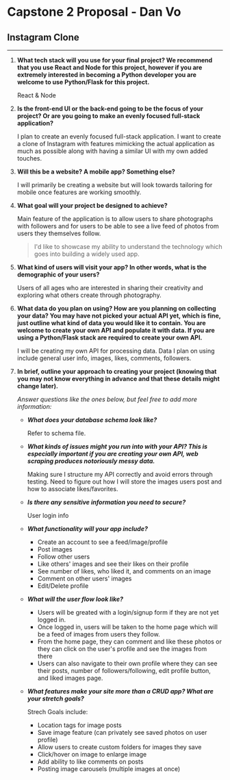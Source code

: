 # Capstone 2 Proposal - Dan Vo

##  **Instagram Clone**
<hr>

1. **What tech stack will you use for your final project? We recommend that you use React and Node for this project, however if you are extremely interested in becoming a Python developer you are welcome to use Python/Flask for this project.**

    React & Node

2. **Is the front-end UI or the back-end going to be the focus of your project? Or are you going to make an evenly focused full-stack application?** 

    I plan to create an evenly focused full-stack application. I want to create a clone of Instagram with features mimicking the actual application as much as possible along with having a similar UI with my own added touches. 

3. **Will this be a website? A mobile app? Something else?** 

    I will primarily be creating a website but will look towards tailoring for mobile once features are working smoothly. 

4. **What goal will your project be designed to achieve?** 

    Main feature of the application is to allow users to share photographs with followers and for users to be able to see a live feed of photos from users they themselves follow. 

    > I'd like to showcase my ability to understand the technology which goes into building a widely used app.

5. **What kind of users will visit your app? In other words, what is the demographic of your users?** 

    Users of all ages who are interested in sharing their creativity and exploring what others create through photography. 

6. **What data do you plan on using? How are you planning on collecting your data? You may have not picked your actual API yet, which is fine, just outline what kind of data you would like it to contain. You are welcome to create your own API and populate it with data. If you are using a Python/Flask stack are required to create your own API.**

    I will be creating my own API for processing data. Data I plan on using include general user info, images, likes, comments, followers.

7. **In brief, outline your approach to creating your project (knowing that you may not know everything in advance and that these details might change later).** 
   
    _Answer questions like the ones below, but feel free to add more information:_

    - _**What does your database schema look like?**_ 

        Refer to schema file.
    
    - _**What kinds of issues might you run into with your API? This is especially important if you are creating your own API, web scraping produces notoriously messy data.**_ 

        Making sure I structure my API correctly and avoid errors through testing. Need to figure out how I will store the images users post and how to associate likes/favorites. 

    - _**Is there any sensitive information you need to secure?**_ 

        User login info

    - _**What functionality will your app include?**_ 

        - Create an account to see a feed/image/profile
        - Post images 
        - Follow other users
        - Like others' images and see their likes on their profile
        - See number of likes, who liked it, and comments on an image
        - Comment on other users' images 
        - Edit/Delete profile

    - _**What will the user flow look like?**_ 

        - Users will be greated with a login/signup form if they are not yet logged in. 
        - Once logged in, users will be taken to the home page which will be a feed of images from users they follow. 
        - From the home page, they can comment and like these photos or they can click on the user's profile and see the images from there
        - Users can also navigate to their own profile where they can see their posts, number of followers/following, edit profile button, and liked images page. 


    - _**What features make your site more than a CRUD app? What are your stretch goals?**_

        Strech Goals include: 
        - Location tags for image posts
        - Save image feature (can privately see saved photos on user profile)
        - Allow users to create custom folders for images they save
        - Click/hover on image to enlarge image 
        - Add ability to like comments on posts
        - Posting image carousels (multiple images at once)
  

